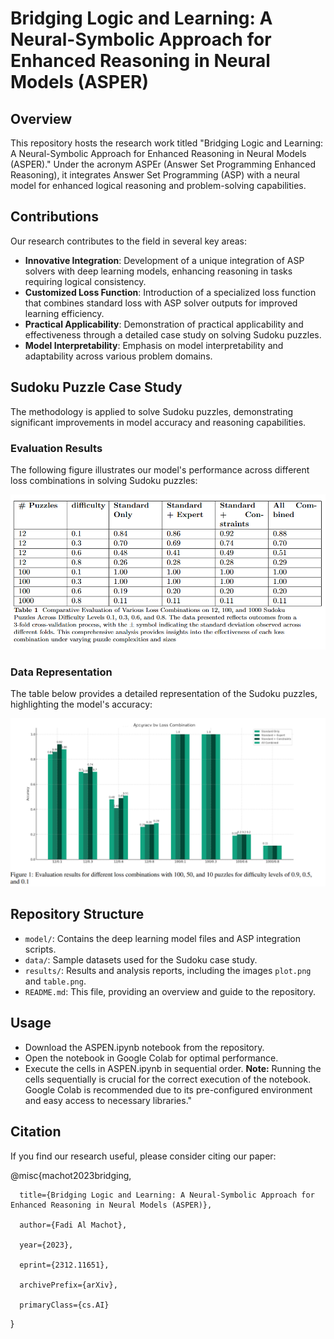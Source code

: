 # Bridging Logic and Learning: A Neural-Symbolic Approach for Enhanced Reasoning in Neural Models (ASPER)

## Overview
This repository hosts the research work titled "Bridging Logic and Learning: A Neural-Symbolic Approach for Enhanced Reasoning in Neural Models (ASPER)." Under the acronym ASPEr (Answer Set Programming  Enhanced Reasoning),  it integrates Answer Set Programming (ASP) with a neural model for enhanced logical reasoning and problem-solving capabilities.

## Contributions
Our research contributes to the field in several key areas:
- **Innovative Integration**: Development of a unique integration of ASP solvers with deep learning models, enhancing reasoning in tasks requiring logical consistency.
- **Customized Loss Function**: Introduction of a specialized loss function that combines standard loss with ASP solver outputs for improved learning efficiency.
- **Practical Applicability**: Demonstration of practical applicability and effectiveness through a detailed case study on solving Sudoku puzzles.
- **Model Interpretability**: Emphasis on model interpretability and adaptability across various problem domains.

## Sudoku Puzzle Case Study
The methodology is applied to solve Sudoku puzzles, demonstrating significant improvements in model accuracy and reasoning capabilities.

### Evaluation Results
The following figure illustrates our model's performance across different loss combinations in solving Sudoku puzzles:

![Evaluation Results](table.png)

### Data Representation
The table below provides a detailed representation of the Sudoku puzzles, highlighting the model's accuracy:

![Sudoku Data Representation](bar.png)

## Repository Structure
- `model/`: Contains the deep learning model files and ASP integration scripts.
- `data/`: Sample datasets used for the Sudoku case study.
- `results/`: Results and analysis reports, including the images `plot.png` and `table.png`.
- `README.md`: This file, providing an overview and guide to the repository.

## Usage
- Download the ASPEN.ipynb notebook from the repository.
- Open the notebook in Google Colab for optimal performance.
- Execute the cells in ASPEN.ipynb in sequential order.
**Note:** Running the cells sequentially is crucial for the correct execution of the notebook. Google Colab is recommended due to its pre-configured environment and easy access to necessary libraries."
## Citation
If you find our research useful, please consider citing our paper:



@misc{machot2023bridging,

      title={Bridging Logic and Learning: A Neural-Symbolic Approach for Enhanced Reasoning in Neural Models (ASPER)}, 
      
      author={Fadi Al Machot},
      
      year={2023},
      
      eprint={2312.11651},
      
      archivePrefix={arXiv},
      
      primaryClass={cs.AI}
      
}
